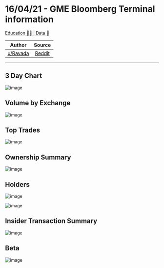 16/04/21 - GME Bloomberg Terminal information
=============================================

[Education 👨‍🏫 | Data 🔢](https://www.reddit.com/r/Superstonk/search?q=flair_name%3A%22Education%20%F0%9F%91%A8%E2%80%8D%F0%9F%8F%AB%20%7C%20Data%20%F0%9F%94%A2%22&restrict_sr=1)

| Author       | Source       | 
| :-------------: |:-------------:|
|  [u/Ravada](https://www.reddit.com/user/Ravada/) | [Reddit](https://www.reddit.com/r/Superstonk/comments/msc80a/160421_gme_bloomberg_terminal_information/) | 

---
## 3 Day Chart
![image](https://user-images.githubusercontent.com/82035192/119137135-775faf00-ba0e-11eb-9123-50b826a7da13.png)


## Volume by Exchange
![image](https://user-images.githubusercontent.com/82035192/119137151-7b8bcc80-ba0e-11eb-8048-6f07b6fc505b.png)


## Top Trades
![image](https://user-images.githubusercontent.com/82035192/119137159-7e86bd00-ba0e-11eb-9d16-af2abcfbb40f.png)


## Ownership Summary
![image](https://user-images.githubusercontent.com/82035192/119137170-8181ad80-ba0e-11eb-8219-49574b138c75.png)


## Holders
![image](https://user-images.githubusercontent.com/82035192/119137178-847c9e00-ba0e-11eb-9296-4745f10f7202.png)

![image](https://user-images.githubusercontent.com/82035192/119137193-88102500-ba0e-11eb-9896-2272c8c8e285.png)

## Insider Transaction Summary
![image](https://user-images.githubusercontent.com/82035192/119137230-93635080-ba0e-11eb-8013-bf99a49ec2b5.png)


## Beta 
![image](https://user-images.githubusercontent.com/82035192/119137238-96f6d780-ba0e-11eb-9377-ec9ddd7bc45c.png)
